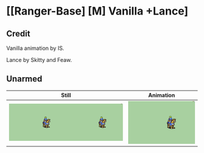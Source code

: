 # [\[Ranger-Base\] \[M\] Vanilla +Lance]

## Credit

Vanilla animation by IS.

Lance by Skitty and Feaw.
	
## Unarmed

| Still | Animation |
| :---: | :-------: |
| ![Unarmed still](./Unarmed_000.png) | ![Unarmed animation](./Unarmed.gif) |
